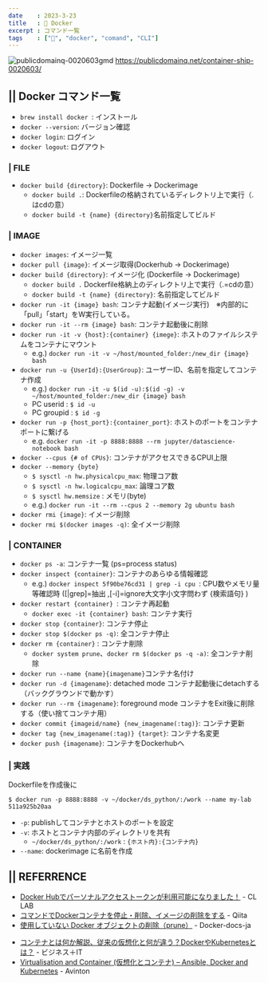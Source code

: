 ```yaml
---
date    : 2023-3-23
title   : 🐳 Docker
excerpt : コマンド一覧
tags    : ["🐳", "docker", "comand", "CLI"]
---
```


![publicdomainq-0020603gmd](https://user-images.githubusercontent.com/28585421/194487142-42f7189e-b156-453c-b4e2-e39c9445f75a.jpg)
https://publicdomainq.net/container-ship-0020603/


## || Docker コマンド一覧
* `brew install docker `: インストール
* `docker --version`: バージョン確認
* `docker login`: ログイン
* `docker logout`: ログアウト

### | FILE
* `docker build {directory}`: Dockerfile → Dockerimage
  * `docker build .`: Dockerfileの格納されているディレクトリ上で実行（.はcdの意）
  * `docker build -t {name} {directory}`名前指定してビルド

### | IMAGE
* `docker images`: イメージ一覧
* `docker pull {image}`: イメージ取得(Dockerhub → Dockerimage)
* `docker build {directory}`: イメージ化 (Dockerfile → Dockerimage)
    * `docker build .` Dockerfile格納上のディレクトリ上で実行（.=cdの意）
    * `docker build -t {name} {directory}`: 名前指定してビルド
* `docker run -it {image} bash`: コンテナ起動(イメージ実行)　※内部的に「pull」「start」をW実行している。
* `docker run -it --rm {image} bash`: コンテナ起動後に削除 
* `docker run -it -v {host}:{container} {imege}`: ホストのファイルシステムをコンテナにマウント 
    - e.g.) `docker run -it -v ~/host/mounted_folder:/new_dir {image} bash`
* `docker run -u {UserId}:{UserGroup}`: ユーザーID、名前を指定してコンテナ作成
    - e.g.) `docker run -it -u $(id -u):$(id -g) -v ~/host/mounted_folder:/new_dir {image} bash`
    - PC userid  : `$ id -u`
    - PC groupid : `$ id -g`
* `docker run -p {host_port}:{container_port}`: ホストのポートをコンテナポートに繋げる
    - e.g. `docker run -it -p 8888:8888 --rm jupyter/datascience-notebook bash`
* `docker --cpus {# of CPUs}`: コンテナがアクセスできるCPUI上限
* `docker --memory {byte}`
    - `$ sysctl -n hw.physicalcpu_max`: 物理コア数
    - `$ sysctl -n hw.logicalcpu_max`: 論理コア数
    - `$ sysctl hw.memsize` : メモリ(byte)
    - e.g.)  `docker run -it --rm --cpus 2 --memory 2g ubuntu bash`
* `docker rmi {image}`: イメージ削除
* `docker rmi $(docker images -q)`: 全イメージ削除

### | CONTAINER
* `docker ps -a`: コンテナ一覧 (ps=process status)
* `docker inspect {container}`: コンテナのあらゆる情報確認
  + e.g.) `docker inspect 5f90be76cd31 | grep -i cpu `: CPU数やメモリ量等確認時 ([|grep]=抽出 ,[-i]=ignore大文字小文字問わず {検索語句} )
* `docker restart {container} `: コンテナ再起動
  + `docker exec -it {container} bash`: コンテナ実行
* `docker stop {container}`: コンテナ停止
* `docker stop $(docker ps -q)`: 全コンテナ停止
* `docker rm {container}` : コンテナ削除
  + `docker system prune`、`docker rm $(docker ps -q -a)`: 全コンテナ削除
* `docker run --name {name}{imagename}`コンテナ名付け
* `docker run -d {imagename}`: detached mode コンテナ起動後にdetachする（バックグラウンドで動かす）
* `docker run --rm {imagename}`: foreground mode コンテナをExit後に削除する（使い捨てコンテナ用）
* `docker commit {imageid/name} {new_imagename(:tag)}`: コンテナ更新
* `docker tag {new_imagename(:tag)} {target}`: コンテナ名変更
* `docker push {imagename}`: コンテナをDockerhubへ



### | 実践
Dockerfileを作成後に

```shell
$ docker run -p 8888:8888 -v ~/docker/ds_python/:/work --name my-lab 511a925b20aa
```
* `-p`: publishしてコンテナとホストのポートを設定 
* `-v`: ホストとコンテナ内部のディレクトリを共有
    + `~/docker/ds_python/:/work` :  `{ホスト内}:{コンテナ内}` 
* `--name`: dockerimage に名前を作成



## || REFERRENCE
* [Docker Hubでパーソナルアクセストークンが利用可能になりました！](https://www.creationline.com/lab/29979) - CL LAB
* [コマンドでDockerコンテナを停止・削除、イメージの削除をする](https://qiita.com/shisama/items/48e2eaf1dc356568b0d7) - Qiita
* [使用していない Docker オブジェクトの削除（prune）](https://docs.docker.jp/config/pruning.html) - Docker-docs-ja
+ [コンテナとは何か解説、従来の仮想化と何が違う？DockerやKubernetesとは？](https://www.sbbit.jp/article/cont1/57184) - ビジネス＋IT
+ [Virtualisation and Container (仮想化とコンテナ) – Ansible, Docker and Kubernetes](https://avinton.com/academy/%E4%BB%AE%E6%83%B3%E5%8C%96%E3%81%A8%E3%82%B3%E3%83%B3%E3%83%86%E3%83%8A/) - Avinton

